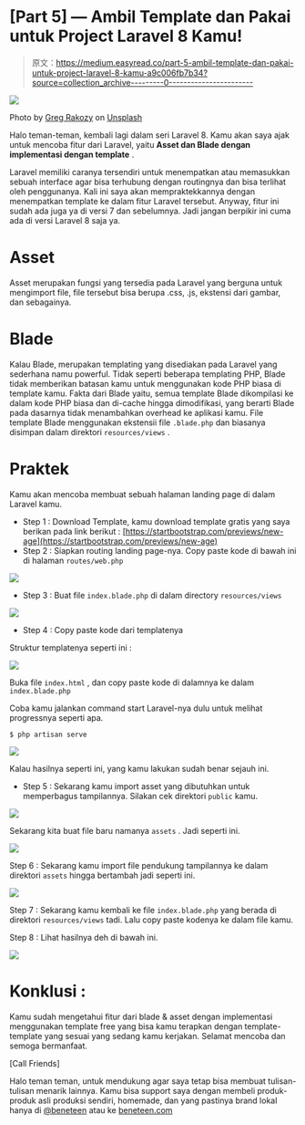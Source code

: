 # [Part 5] — Ambil Template dan Pakai untuk Project Laravel 8 Kamu!

> 原文：<https://medium.easyread.co/part-5-ambil-template-dan-pakai-untuk-project-laravel-8-kamu-a9c006fb7b34?source=collection_archive---------0----------------------->

![](img/0303a83a617b3890d1eb6ff940bbd1d7.png)

Photo by [Greg Rakozy](https://unsplash.com/@grakozy?utm_source=medium&utm_medium=referral) on [Unsplash](https://unsplash.com?utm_source=medium&utm_medium=referral)

Halo teman-teman, kembali lagi dalam seri Laravel 8\. Kamu akan saya ajak untuk mencoba fitur dari Laravel, yaitu **Asset dan Blade dengan implementasi dengan template** .

Laravel memiliki caranya tersendiri untuk menempatkan atau memasukkan sebuah interface agar bisa terhubung dengan routingnya dan bisa terlihat oleh penggunanya. Kali ini saya akan mempraktekkannya dengan menempatkan template ke dalam fitur Laravel tersebut. Anyway, fitur ini sudah ada juga ya di versi 7 dan sebelumnya. Jadi jangan berpikir ini cuma ada di versi Laravel 8 saja ya.

# Asset

Asset merupakan fungsi yang tersedia pada Laravel yang berguna untuk mengimport file, file tersebut bisa berupa .css, .js, ekstensi dari gambar, dan sebagainya.

# Blade

Kalau Blade, merupakan templating yang disediakan pada Laravel yang sederhana namu powerful. Tidak seperti beberapa templating PHP, Blade tidak memberikan batasan kamu untuk menggunakan kode PHP biasa di template kamu. Fakta dari Blade yaitu, semua template Blade dikompilasi ke dalam kode PHP biasa dan di-cache hingga dimodifikasi, yang berarti Blade pada dasarnya tidak menambahkan overhead ke aplikasi kamu. File template Blade menggunakan ekstensii file `.blade.php` dan biasanya disimpan dalam direktori `resources/views` .

# Praktek

Kamu akan mencoba membuat sebuah halaman landing page di dalam Laravel kamu.

*   Step 1 : Download Template, kamu download template gratis yang saya berikan pada link berikut : [https://startbootstrap.com/previews/new-age](https://startbootstrap.com/previews/new-age)
*   Step 2 : Siapkan routing landing page-nya. Copy paste kode di bawah ini di halaman `routes/web.php`

![](img/c9f0fa4dd4eed97eed2f4b1d81b4ff91.png)

*   Step 3 : Buat file `index.blade.php` di dalam directory `resources/views`

![](img/ec9cb0f4e2a63faf8fb712a31b68d594.png)

*   Step 4 : Copy paste kode dari templatenya

Struktur templatenya seperti ini :

![](img/ca92964450c7e88fa9752b98260b39b0.png)

Buka file `index.html` , dan copy paste kode di dalamnya ke dalam `index.blade.php`

Coba kamu jalankan command start Laravel-nya dulu untuk melihat progressnya seperti apa.

```
$ php artisan serve
```

![](img/e3d8e4cc9bf45c8575346d5b3da4530a.png)

Kalau hasilnya seperti ini, yang kamu lakukan sudah benar sejauh ini.

*   Step 5 : Sekarang kamu import asset yang dibutuhkan untuk memperbagus tampilannya. Silakan cek direktori `public` kamu.

![](img/4d0f00f4673c8e2b3a71bae5ae568f9e.png)

Sekarang kita buat file baru namanya `assets` . Jadi seperti ini.

![](img/7ec78771a7a856eb692215325d770ca5.png)

Step 6 : Sekarang kamu import file pendukung tampilannya ke dalam direktori `assets` hingga bertambah jadi seperti ini.

![](img/c64117f8aecc00ad8ccf30e67f012041.png)

Step 7 : Sekarang kamu kembali ke file `index.blade.php` yang berada di direktori `resources/views` tadi. Lalu copy paste kodenya ke dalam file kamu.

Step 8 : Lihat hasilnya deh di bawah ini.

![](img/65c6a7e3d91c48213d2c442a8dead7b6.png)

# Konklusi :

Kamu sudah mengetahui fitur dari blade & asset dengan implementasi menggunakan template free yang bisa kamu terapkan dengan template-template yang sesuai yang sedang kamu kerjakan. Selamat mencoba dan semoga bermanfaat.

[Call Friends]

Halo teman teman, untuk mendukung agar saya tetap bisa membuat tulisan-tulisan menarik lainnya. Kamu bisa support saya dengan membeli produk-produk asli produksi sendiri, homemade, dan yang pastinya brand lokal hanya di [@beneteen](https://www.instagram.com/beneteen/) atau ke [beneteen.com](https://beneteen.com/)